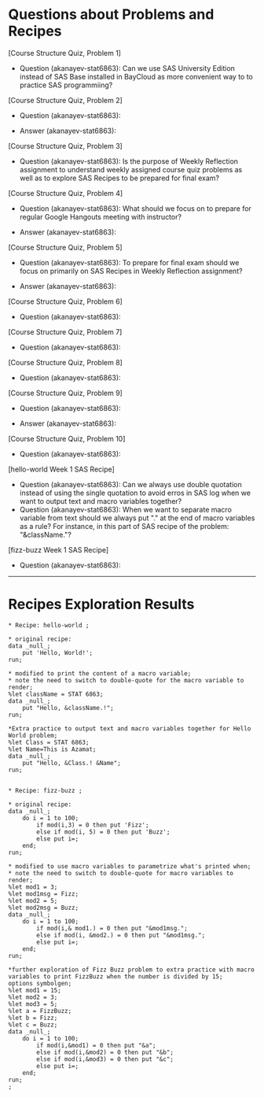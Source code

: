# Questions about Problems and Recipes



[Course Structure Quiz, Problem 1]
* Question (akanayev-stat6863): Can we use SAS University Edition instead of SAS Base installed in BayCloud as more convenient way to  to practice SAS programmiing?



[Course Structure Quiz, Problem 2]
* Question (akanayev-stat6863): 
- Answer (akanayev-stat6863): 



[Course Structure Quiz, Problem 3]
* Question (akanayev-stat6863): Is the purpose of Weekly Reflection assignment to understand weekly assigned course quiz problems as well as to explore SAS Recipes to be prepared for final exam?



[Course Structure Quiz, Problem 4]
* Question (akanayev-stat6863): What should we focus on to prepare for regular Google Hangouts meeting with instructor? 
- Answer (akanayev-stat6863): 



[Course Structure Quiz, Problem 5]
* Question (akanayev-stat6863): To prepare for final exam should we focus on primarily on SAS Recipes in Weekly Reflection assignment?
- Answer (akanayev-stat6863): 



[Course Structure Quiz, Problem 6]
* Question (akanayev-stat6863): 



[Course Structure Quiz, Problem 7]
* Question (akanayev-stat6863): 



[Course Structure Quiz, Problem 8]
* Question (akanayev-stat6863): 



[Course Structure Quiz, Problem 9]
* Question (akanayev-stat6863): 
- Answer (akanayev-stat6863): 



[Course Structure Quiz, Problem 10]
* Question (akanayev-stat6863): 



[hello-world Week 1 SAS Recipe]
* Question (akanayev-stat6863): Can we always use double quotation instead of using the single quotation to avoid erros in SAS log when we want to output text and macro variables together?
* Question (akanayev-stat6863): When we want to separate macro variable from text should we always put "." at the end of macro variables as a rule? For instance, in this part of SAS recipe of the problem: "&className."?


[fizz-buzz Week 1 SAS Recipe]
* Question (akanayev-stat6863): 



***



# Recipes Exploration Results




```
* Recipe: hello-world ;

* original recipe:
data _null_;
    put 'Hello, World!';
run;

* modified to print the content of a macro variable;
* note the need to switch to double-quote for the macro variable to render;
%let className = STAT 6863;
data _null_;
    put "Hello, &className.!";
run;

*Extra practice to output text and macro variables together for Hello World problem;
%let Class = STAT 6863;
%let Name=This is Azamat;
data _null_;
    put "Hello, &Class.! &Name";
run;


* Recipe: fizz-buzz ;

* original recipe:
data _null_;
    do i = 1 to 100;
        if mod(i,3) = 0 then put 'Fizz';
        else if mod(i, 5) = 0 then put 'Buzz';
        else put i=;
    end;
run;

* modified to use macro variables to parametrize what's printed when;
* note the need to switch to double-quote for macro variables to render;
%let mod1 = 3;
%let mod1msg = Fizz;
%let mod2 = 5;
%let mod2msg = Buzz;
data _null_;
    do i = 1 to 100;
        if mod(i,& mod1.) = 0 then put "&mod1msg.";
        else if mod(i, &mod2.) = 0 then put "&mod1msg.";
        else put i=;
    end;
run;

*further exploration of Fizz Buzz problem to extra practice with macro variables to print FizzBuzz when the number is divided by 15;
options symbolgen;
%let mod1 = 15;
%let mod2 = 3;
%let mod3 = 5;
%let a = FizzBuzz;
%let b = Fizz;
%let c = Buzz;
data _null_;
    do i = 1 to 100;
        if mod(i,&mod1) = 0 then put "&a";
        else if mod(i,&mod2) = 0 then put "&b";
        else if mod(i,&mod3) = 0 then put "&c";
        else put i=;
    end;
run;
;


```


